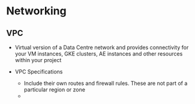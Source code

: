 # Networking

## VPC

* Virtual version of a Data Centre network and provides connectivity for your VM instances, GKE clusters, AE instances and other resources within your project

* VPC Specifications
    * Include their own routes and firewall rules. These are not part of a particular region or zone
    * 